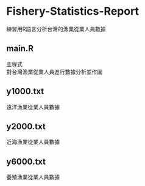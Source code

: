 # Fishery-Statistics-Report
練習用R語言分析台灣的漁業從業人員數據


## main.R
主程式  
對台灣漁業從業人員進行數據分析並作圖



## y1000.txt
遠洋漁業從業人員數據


## y2000.txt
近海漁業從業人員數據


## y6000.txt
養殖漁業從業人員數據
